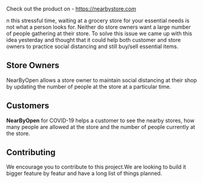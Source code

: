 Check out the product on - https://nearbystore.com 

n this stressful time, waiting at a grocery store for your essential needs is not what a person looks for. Neither do store owners want a large number of people gathering at their store. To solve this issue we came up with this idea yesterday and thought that it could help both customer and store owners to practice social distancing and still buy/sell essential items.

Store Owners
------------

NearByOpen allows a store owner to maintain social distancing at their shop by updating the number of people at the store at a particular time.

Customers
---------
**NearByOpen** for COVID-19 helps a customer to see the nearby stores, how many people are allowed at the store and the number of people currently at the store.


Contributing
------------

We encourage you to contribute to this project.We are looking to build it bigger feature by featur and have a long list of things planned.
